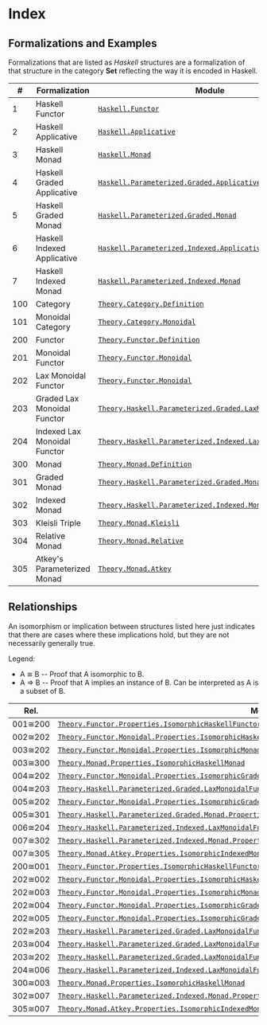 
# Index

## Formalizations and Examples

Formalizations that are listed as _Haskell_ structures are a formalization of that 
structure in the category **Set** reflecting the way it is encoded in Haskell.

| # | Formalization | Module |
|---|---------------|--------|
| 1 | Haskell Functor | [`Haskell.Functor`](src/Haskell/Functor.agda) |
| 2 | Haskell Applicative | [`Haskell.Applicative`](src/Haskell/Applicative.agda) |
| 3 | Haskell Monad | [`Haskell.Monad`](src/Haskell/Monad.agda) |
| 4 | Haskell Graded Applicative | [`Haskell.Parameterized.Graded.Applicative`](src/Haskell/Parameterized/Graded/Applicative.agda) |
| 5 | Haskell Graded Monad | [`Haskell.Parameterized.Graded.Monad`](src/Haskell/Parameterized/Graded/Monad.agda) |
| 6 | Haskell Indexed Applicative | [`Haskell.Parameterized.Indexed.Applicative`](src/Haskell/Parameterized/Indexed/Applicative.agda) |
| 7 | Haskell Indexed Monad | [`Haskell.Parameterized.Indexed.Monad`](src/Haskell/Parameterized/Indexed/Monad.agda) |
| 100 | Category | [`Theory.Category.Definition`](src/Theory/Category/Definition.agda) |
| 101 | Monoidal Category | [`Theory.Category.Monoidal`](src/Theory/Category/Monoidal.agda) |
| 200 | Functor | [`Theory.Functor.Definition`](src/Theory/Functor/Definition.agda) |
| 201 | Monoidal Functor | [`Theory.Functor.Monoidal`](src/Theory/Functor/Monoidal.agda) |
| 202 | Lax Monoidal Functor | [`Theory.Functor.Monoidal`](src/Theory/Functor/Monoidal.agda) |
| 203 | Graded Lax Monoidal Functor | [`Theory.Haskell.Parameterized.Graded.LaxMonoidalFunctor`](src/Theory/Haskell/Parameterized/Graded/LaxMonoidalFunctor.agda) |
| 204 | Indexed Lax Monoidal Functor | [`Theory.Haskell.Parameterized.Indexed.LaxMonoidalFunctor`](src/Theory/Haskell/Parameterized/Indexed/LaxMonoidalFunctor.agda) |
| 300 | Monad | [`Theory.Monad.Definition`](src/Theory/Monad/Definition.agda) |
| 301 | Graded Monad | [`Theory.Haskell.Parameterized.Graded.Monad`](src/Theory/Haskell/Parameterized/Graded/Monad.agda) |
| 302 | Indexed Monad | [`Theory.Haskell.Parameterized.Indexed.Monad`](src/Theory/Haskell/Parameterized/Indexed/Monad.agda) |
| 303 | Kleisli Triple | [`Theory.Monad.Kleisli`](src/Theory/Monad/Kleisli.agda) |
| 304 | Relative Monad | [`Theory.Monad.Relative`](src/Theory/Monad/Relative.agda) |
| 305 | Atkey's Parameterized Monad | [`Theory.Monad.Atkey`](src/Theory/Monad/Atkey.agda) |

## Relationships

An isomorphism or implication between structures listed here just indicates that there are cases where these implications 
hold, but they are not necessarily generally true.

Legend:
* A &cong; B -- Proof that A isomorphic to B.
* A &rArr; B -- Proof that A implies an instance of B. Can be interpreted as A is a subset of B.

| Rel. | Module |
|------|--------|
| 001&cong;200 | [`Theory.Functor.Properties.IsomorphicHaskellFunctor`](src/Theory/Functor/Properties/IsomorphicHaskellFunctor.agda) |
| 002&cong;202 | [`Theory.Functor.Monoidal.Properties.IsomorphicHaskellApplicative`](src/Theory/Functor/Monoidal/Properties/IsomorphicHaskellApplicative.agda) |
| 003&cong;202 | [`Theory.Functor.Monoidal.Properties.IsomorphicMonad`](src/Theory/Functor/Monoidal/Properties/IsomorphicMonad.agda) |
| 003&cong;300 | [`Theory.Monad.Properties.IsomorphicHaskellMonad`](src/Theory/Monad/Properties/IsomorphicHaskellMonad.agda) |
| 004&cong;202 | [`Theory.Functor.Monoidal.Properties.IsomorphicGradedApplicative`](src/Theory/Functor/Monoidal/Properties/IsomorphicGradedApplicative.agda) |
| 004&cong;203 | [`Theory.Haskell.Parameterized.Graded.LaxMonoidalFunctor.Properties.IsomorphicHaskellGradedApplicative`](src/Theory/Haskell/Parameterized/Graded/LaxMonoidalFunctor/Properties/IsomorphicHaskellGradedApplicative.agda) |
| 005&cong;202 | [`Theory.Functor.Monoidal.Properties.IsomorphicGradedMonad`](src/Theory/Functor/Monoidal/Properties/IsomorphicGradedMonad.agda) |
| 005&cong;301 | [`Theory.Haskell.Parameterized.Graded.Monad.Properties.IsomorphicHaskellGradedMonad`](src/Theory/Haskell/Parameterized/Graded/Monad/Properties/IsomorphicHaskellGradedMonad.agda) |
| 006&cong;204 | [`Theory.Haskell.Parameterized.Indexed.LaxMonoidalFunctor.Properties.IsomorphicHaskellIndexedApplicative`](src/Theory/Haskell/Parameterized/Indexed/LaxMonoidalFunctor/Properties/IsomorphicHaskellIndexedApplicative.agda) |
| 007&cong;302 | [`Theory.Haskell.Parameterized.Indexed.Monad.Properties.IsomorphicHaskellIndexedMonad`](src/Theory/Haskell/Parameterized/Indexed/Monad/Properties/IsomorphicHaskellIndexedMonad.agda) |
| 007&cong;305 | [`Theory.Monad.Atkey.Properties.IsomorphicIndexedMonad`](src/Theory/Monad/Atkey/Properties/IsomorphicIndexedMonad.agda) |
| 200&cong;001 | [`Theory.Functor.Properties.IsomorphicHaskellFunctor`](src/Theory/Functor/Properties/IsomorphicHaskellFunctor.agda) |
| 202&cong;002 | [`Theory.Functor.Monoidal.Properties.IsomorphicHaskellApplicative`](src/Theory/Functor/Monoidal/Properties/IsomorphicHaskellApplicative.agda) |
| 202&cong;003 | [`Theory.Functor.Monoidal.Properties.IsomorphicMonad`](src/Theory/Functor/Monoidal/Properties/IsomorphicMonad.agda) |
| 202&cong;004 | [`Theory.Functor.Monoidal.Properties.IsomorphicGradedApplicative`](src/Theory/Functor/Monoidal/Properties/IsomorphicGradedApplicative.agda) |
| 202&cong;005 | [`Theory.Functor.Monoidal.Properties.IsomorphicGradedMonad`](src/Theory/Functor/Monoidal/Properties/IsomorphicGradedMonad.agda) |
| 202&cong;203 | [`Theory.Haskell.Parameterized.Graded.LaxMonoidalFunctor.Properties.IsomorphicLaxMonoida`](src/Theory/Haskell/Parameterized/Graded/LaxMonoidalFunctor/Properties/IsomorphicLaxMonoidalFunctor.agda) |
| 203&cong;004 | [`Theory.Haskell.Parameterized.Graded.LaxMonoidalFunctor.Properties.IsomorphicHaskellGradedApplicative`](src/Theory/Haskell/Parameterized/Graded/LaxMonoidalFunctor/Properties/IsomorphicHaskellGradedApplicative.agda) |
| 203&cong;202 | [`Theory.Haskell.Parameterized.Graded.LaxMonoidalFunctor.Properties.IsomorphicLaxMonoida`](src/Theory/Haskell/Parameterized/Graded/LaxMonoidalFunctor/Properties/IsomorphicLaxMonoidalFunctor.agda) |
| 204&cong;006 | [`Theory.Haskell.Parameterized.Indexed.LaxMonoidalFunctor.Properties.IsomorphicHaskellIndexedApplicative`](src/Theory/Haskell/Parameterized/Indexed/LaxMonoidalFunctor/Properties/IsomorphicHaskellIndexedApplicative.agda) |
| 300&cong;003 | [`Theory.Monad.Properties.IsomorphicHaskellMonad`](src/Theory/Monad/Properties/IsomorphicHaskellMonad.agda) |
| 302&cong;007 | [`Theory.Haskell.Parameterized.Indexed.Monad.Properties.IsomorphicHaskellIndexedMonad`](src/Theory/Haskell/Parameterized/Indexed/Monad/Properties/IsomorphicHaskellIndexedMonad.agda) |
| 305&cong;007 | [`Theory.Monad.Atkey.Properties.IsomorphicIndexedMonad`](src/Theory/Monad/Atkey/Properties/IsomorphicIndexedMonad.agda) |



